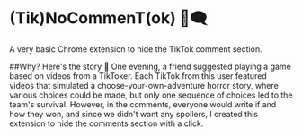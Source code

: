 # (Tik)NoCommenT(ok) 🚫🗨️
A very basic Chrome extension to hide the TikTok comment section.

##Why? Here's the story 📜
One evening, a friend suggested playing a game based on videos from a TikToker. Each TikTok from this user featured videos that simulated a choose-your-own-adventure horror story, where various choices could be made, but only one sequence of choices led to the team's survival. 
However, in the comments, everyone would write if and how they won, and since we didn't want any spoilers, I created this extension to hide the comments section with a click.
